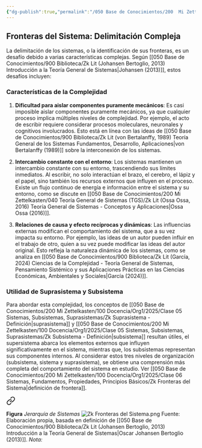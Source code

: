 ```yaml
---
{"dg-publish":true,"permalink":"/050 Base de Conocimientos/200  Mi Zettelkasten/100 Docencia/Org1/2025/Clase 06 Sistemas, Fundamentos, Propiedades, Principios Básicos/Zk Sistemas (Fronteras, Complejidad en Delimitación)/","tags":["digitalGarden"]}
---
```


## Fronteras del Sistema: Delimitación Compleja

La delimitación de los sistemas, o la identificación de sus fronteras, es un desafío debido a varias características complejas. Según [[050 Base de Conocimientos/900 Biblioteca/Zk Lit (Johansen Bertoglio, 2013) Introducción a la Teoría General de Sistemas\|Johansen (2013)]], estos desafíos incluyen:

### Características de la Complejidad

1. **Dificultad para aislar componentes puramente mecánicos**: Es casi imposible aislar componentes puramente mecánicos, ya que cualquier proceso implica múltiples niveles de complejidad. Por ejemplo, el acto de escribir requiere considerar procesos moleculares, neuronales y cognitivos involucrados. Esto está en línea con las ideas de [[050 Base de Conocimientos/900 Biblioteca/Zk Lit (von Bertalanffy, 1989) Teoría General de los Sistemas Fundamentos, Desarrollo, Aplicaciones\|von Bertalanffy (1989)]] sobre la interconexión de los sistemas.

2. **Intercambio constante con el entorno**: Los sistemas mantienen un intercambio constante con su entorno, trascendiendo sus límites inmediatos. Al escribir, no solo interactúan el brazo, el cerebro, el lápiz y el papel, sino también los recursos externos que influyen en el proceso. Existe un flujo continuo de energía e información entre el sistema y su entorno, como se discute en [[050 Base de Conocimientos/200  Mi Zettelkasten/040 Teoría General de Sistemas (TGS)/Zk Lit (Ossa Ossa, 2016) Teoría General de Sistemas -  Conceptos y Aplicaciones\|Ossa Ossa (2016)]].

3. **Relaciones de causa y efecto recíprocas y dinámicas**: Las influencias externas modifican el comportamiento del sistema, que a su vez impacta su entorno. Por ejemplo, las ideas de un autor pueden influir en el trabajo de otro, quien a su vez puede modificar las ideas del autor original. Esto refleja la naturaleza dinámica de los sistemas, como se analiza en [[050 Base de Conocimientos/900 Biblioteca/Zk Lit (García, 2024) Ciencias de la Complejidad - Teoría General de Sistemas, Pensamiento Sistémico y sus Aplicaciones Prácticas en las Ciencias Económicas, Ambientales y Sociales\|García (2024)]].

### Utilidad de Suprasistema y Subsistema

Para abordar esta complejidad, los conceptos de [[050 Base de Conocimientos/200  Mi Zettelkasten/100 Docencia/Org1/2025/Clase 05 Sistemas, Subsistemas, Suprasistemas/Zk Suprasistema - Definición\|suprasistema]] y [[050 Base de Conocimientos/200  Mi Zettelkasten/100 Docencia/Org1/2025/Clase 05 Sistemas, Subsistemas, Suprasistemas/Zk Subsistema - Definición\|subsistema]] resultan útiles, el supersistema abarca los elementos externos que influyen significativamente en el sistema, mientras que, los subsistemas representan sus componentes internos. Al considerar estos tres niveles de organización (subsistema, sistema y suprasistema), se obtiene una comprensión más completa del comportamiento del sistema en estudio. Ver [[050 Base de Conocimientos/200  Mi Zettelkasten/100 Docencia/Org1/2025/Clase 06 Sistemas, Fundamentos, Propiedades, Principios Básicos/Zk Fronteras del Sistema\|definición de frontera]].


<div class="transclusion internal-embed is-loaded"><a class="markdown-embed-link" href="/050 Base de Conocimientos/200  Mi Zettelkasten/100 Docencia/Org1/2025/Clase 06 Sistemas, Fundamentos, Propiedades, Principios Básicos/Zk Fronteras del Sistema/#8e19c6" aria-label="Open link"><svg xmlns="http://www.w3.org/2000/svg" width="24" height="24" viewBox="0 0 24 24" fill="none" stroke="currentColor" stroke-width="2" stroke-linecap="round" stroke-linejoin="round" class="svg-icon lucide-link"><path d="M10 13a5 5 0 0 0 7.54.54l3-3a5 5 0 0 0-7.07-7.07l-1.72 1.71"></path><path d="M14 11a5 5 0 0 0-7.54-.54l-3 3a5 5 0 0 0 7.07 7.07l1.71-1.71"></path></svg></a><div class="markdown-embed">



**Figura**
_Jerarquía de Sistemas_
![Zk Fronteras del Sistema.png](/img/user/050%20Base%20de%20Conocimientos/200%20%20Mi%20Zettelkasten/100%20Docencia/Org1/2025/Clase%2006%20Sistemas,%20Fundamentos,%20Propiedades,%20Principios%20B%C3%A1sicos/000%20Adjuntos/Zk%20Fronteras%20del%20Sistema.png)
Fuente: Elaboración propia, basada en definición de [[050 Base de Conocimientos/900 Biblioteca/Zk Lit (Johansen Bertoglio, 2013) Introducción a la Teoría General de Sistemas\|Oscar Johansen Bertoglio (2013)]].
_Nota:_  

</div></div>
